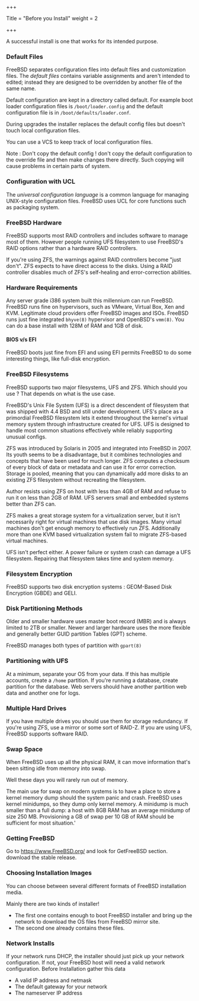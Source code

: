 +++

Title = "Before you Install"
weight = 2

+++

A successful install is one that works for its intended purpose.

### Default Files

FreeBSD separates configuration files into default files and customization files. The *default files* contains variable assignments and aren't intended to edited; instead they are designed to be overridden by another file of the same name.

Default configuration are kept in a directory called default. For example boot loader configuration files is `/boot/loader.config` and the default configuration file is in `/boot/defaults/loader.conf`.

During upgrades the installer replaces the default config files but doesn't touch local configuration files.

You can use a VCS to keep track of local configuration files.

Note : Don't copy the default config ! don't copy the default configuration to the override file and then make changes there directly. Such copying will cause problems in certain parts of system.

### Configuration with UCL

The *universal configuration language* is a common language for managing UNIX-style configuration files. FreeBSD uses UCL for core functions such as packaging system.

### FreeBSD Hardware

FreeBSD supports most RAID controllers and includes software to manage most of them. However people running UFS filesystem to use FreeBSD's RAID options rather than a hardware RAID controllers.

If you're using ZFS, the warnings against RAID controllers become "just don't". ZFS expects to have direct access to the disks. Using a RAID controller disables much of ZFS's self-healing and error-correction abilities.

### Hardware Requirements

Any server grade i386 system built this millennium can run FreeBSD. FreeBSD runs fine on hypervisors, such as VMware, Virtual Box, Xen and KVM. Legitimate cloud providers offer FreeBSD images and ISOs. FreeBSD runs just fine integrated `bhyve(8)` hypervisor and OpenBSD's `vmm(8)`. You can do a base install with 128M of RAM and 1GB of disk.

#### BIOS v/s EFI

FreeBSD boots just fine from EFI and using EFI permits FreeBSD to do some interesting things, like full-disk encryption.

### FreeBSD Filesystems

FreeBSD supports two major filesystems, UFS and ZFS. Which should you use ? That depends on what is the use case.

FreeBSD's Unix File System (UFS) is a direct descendent of filesystem that was shipped with 4.4 BSD and still under development. UFS's place as a primordial FreeBSD filesystem lets it extend throughout the kernel's virtual memory system through infrastructure created for UFS. UFS is designed to handle most common situations effectively while reliably supporting unusual configs.

ZFS was introduced by Solaris in 2005 and integrated into FreeBSD in 2007. Its youth seems to be a disadvantage, but it combines technologies and concepts that have been used for much longer. ZFS computes a checksum of every block of data or metadata and can use it for error correction. Storage is pooled, meaning that you can dynamically add more disks to an existing ZFS filesystem without recreating the filesystem.

Author resists using ZFS on host with less than 4GB of RAM and refuse to run it on less than 2GB of RAM. UFS servers small and embedded systems better than ZFS can.

ZFS makes a great storage system for a virtualization server, but it isn't necessarily right for virtual machines that use disk images. Many virtual machines don't get enough memory to effectively run ZFS. Additionally more than one KVM based virtualization system fail to migrate ZFS-based virtual machines.

UFS isn't perfect either. A power failure or system crash can damage a UFS filesystem. Repairing that filesystem takes time and system memory.

### Filesystem Encryption

FreeBSD supports two disk encryption systems : GEOM-Based  Disk Encryption (GBDE) and GELI.

### Disk Partitioning Methods

Older and smaller hardware uses master boot record (MBR) and is always limited to 2TB or smaller. Newer and larger hardware uses the more flexible and generally better GUID partition Tables (GPT) scheme.

FreeBSD manages both types of partition with `gpart(8)`

### Partitioning with UFS

At a minimum, separate your OS from your data. If this has multiple accounts, create a `/home` partition. If you're running a database, create partition for the database. Web servers should have another partition web data and another one for logs. 

### Multiple Hard Drives

If you have multiple drives you should use them for storage redundancy. If you're using ZFS, use a mirror or some sort of RAID-Z. If you are using UFS, FreeBSD supports software RAID.

### Swap Space

When FreeBSD uses up all the physical RAM, it can move information that's been sitting idle from memory into swap.

Well these days you will rarely run out of memory. 

The main use for swap on modern systems is to have a place to store a kernel memory dump should the system panic and crash. FreeBSD uses kernel minidumps, so they dump only kernel memory. A minidump is much smaller than a full dump: a host with 8GB RAM has an average minidump of size 250 MB. Provisioning a GB of swap per 10 GB of RAM should be sufficient for most situation.'

### Getting FreeBSD

Go to https://www.FreeBSD.org/ and look for GetFreeBSD section. download the stable release.

### Choosing Installation Images

You can choose between several different formats of FreeBSD installation media.

Mainly there are two kinds of installer!

- The first one contains enough to boot FreeBSD installer and bring up the network to download the OS files from FreeBSD mirror site.
- The second one already contains these files.

### Network Installs

If your network runs DHCP, the installer should just pick up your network configuration. If not, your FreeBSD host will need a valid network configuration. Before Installation gather this data

- A valid IP address and netmask
- The default gateway for your network
- The nameserver IP address